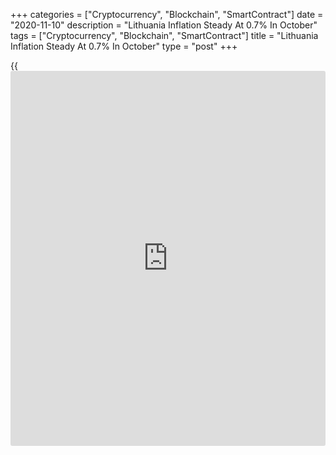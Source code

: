 +++
categories = ["Cryptocurrency", "Blockchain", "SmartContract"]
date = "2020-11-10"
description = "Lithuania Inflation Steady At 0.7% In October"
tags = ["Cryptocurrency", "Blockchain", "SmartContract"]
title = "Lithuania Inflation Steady At 0.7% In October"
type = "post"
+++

{{<iframe id="large-banner" src="https://www.bounty.group/#slide=21.0" width="100%" height="600" scrolling="no" style="border: 0px solid rgb(216, 221, 230); border-radius: 3px;">}}

Lithuania's consumer price inflation remained stable in October, figures
from the statistical office showed on Tuesday.

The consumer price index rose 0.7 percent year-on-year in October, same
as seen in September.

Cost of [health][1] care grew 7.0 percent in October and those for
education gained 6.8 percent.

Prices for hotels, cafes and restaurants increased by 4.3 percent and
those of furnishings, household equipment and routine maintenance of the
house rose 3.0 percent.

On a monthly basis, consumer prices rose 0.1 percent in October, slower
than 0.4 percent increase in the previous month.

For comments and feedback [contact](https://www.playgroundfx.com/contact/): editorial@rtt[news](https://www.letsplayfx.com/blog/forex-news-website/).com

[Economic News][2]

 **What parts of the world are seeing the best (and worst) economic
performances lately? Click[here][3] to check out our [Econ Scorecard][3]
and find out! See up-to-the-moment [ranking](https://www.playgroundfx.com/blog/crypto-exchange-ranking/)s for the best and worst
performers in [GDP][4], [unemployment rate][5], [inflation][3] and much
more.**

   1. www.rtt[news](https://www.letsplayfx.com/blog/forex-news-website/).com/Content/Health.aspx
   2. www.rtt[news](https://www.letsplayfx.com/blog/forex-news-website/).com/Content/EconomicNews.aspx
   3. www.rtt[news](https://www.letsplayfx.com/blog/forex-news-website/).com/economic-scorecard/world-rank/CPI/highest-performance.aspx
   4. www.rtt[news](https://www.letsplayfx.com/blog/forex-news-website/).com/economic-scorecard/world-rank/GDP/highest-performance.aspx
   5. www.rtt[news](https://www.letsplayfx.com/blog/forex-news-website/).com/economic-scorecard/world-rank/unemployment-rate/lowest-performance.aspx
